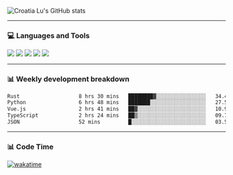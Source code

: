 ![Croatia Lu's GitHub stats](https://github-readme-stats.vercel.app/api?username=croatialu&show_icons=true&theme=transparent)

<hr>

### 💻 Languages and Tools

<code><a href="https://nodejs.org/en"><img src="https://api.iconify.design/skill-icons:nodejs-light.svg" /></a></code>
<code><a href="https://www.typescriptlang.org/"><img src="https://api.iconify.design/logos:typescript-icon.svg" /></a></code>
<code><a href="https://react.dev"><img src="https://api.iconify.design/logos:react.svg" /></a></code>
<code><a href="https://github.com/vuejs/core"><img src="https://api.iconify.design/logos:vue.svg" /></a></code> 
<code><a href="https://www.docker.com/"><img src="https://api.iconify.design/logos:docker-icon.svg" /></a></code> 

<hr>

### 📊 Weekly development breakdown

<!--START_SECTION:waka-->

```txt
Rust                   8 hrs 30 mins   ████████▓░░░░░░░░░░░░░░░░   34.45 %
Python                 6 hrs 48 mins   ███████░░░░░░░░░░░░░░░░░░   27.56 %
Vue.js                 2 hrs 41 mins   ██▓░░░░░░░░░░░░░░░░░░░░░░   10.90 %
TypeScript             2 hrs 24 mins   ██▒░░░░░░░░░░░░░░░░░░░░░░   09.75 %
JSON                   52 mins         █░░░░░░░░░░░░░░░░░░░░░░░░   03.56 %
```

<!--END_SECTION:waka-->

<hr>

### 📊 Code Time

[![wakatime](https://wakatime.com/badge/user/385c169e-5cb1-4640-b485-74e2af473e5d.svg)](https://wakatime.com/@croatialu)
